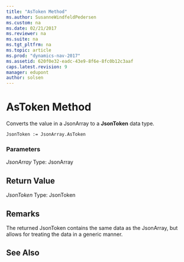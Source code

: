 ```yaml
---
title: "AsToken Method"
ms.author: SusanneWindfeldPedersen
ms.custom: na
ms.date: 02/21/2017
ms.reviewer: na
ms.suite: na
ms.tgt_pltfrm: na
ms.topic: article
ms.prod: "dynamics-nav-2017"
ms.assetid: 620f0e32-eadc-43e9-8f6e-8fc0b12c3aaf
caps.latest.revision: 9
manager: edupont
author: solsen
---
```


# AsToken Method

Converts the value in a JsonArray to a **JsonToken** data type.

```
JsonToken := JsonArray.AsToken
```

### Parameters
*JsonArray*
Type: JsonArray

## Return Value
*JsonToken*
Type: JsonToken

## Remarks
The returned JsonToken contains the same data as the JsonArray, but allows for treating the data in a generic manner.

## See Also
